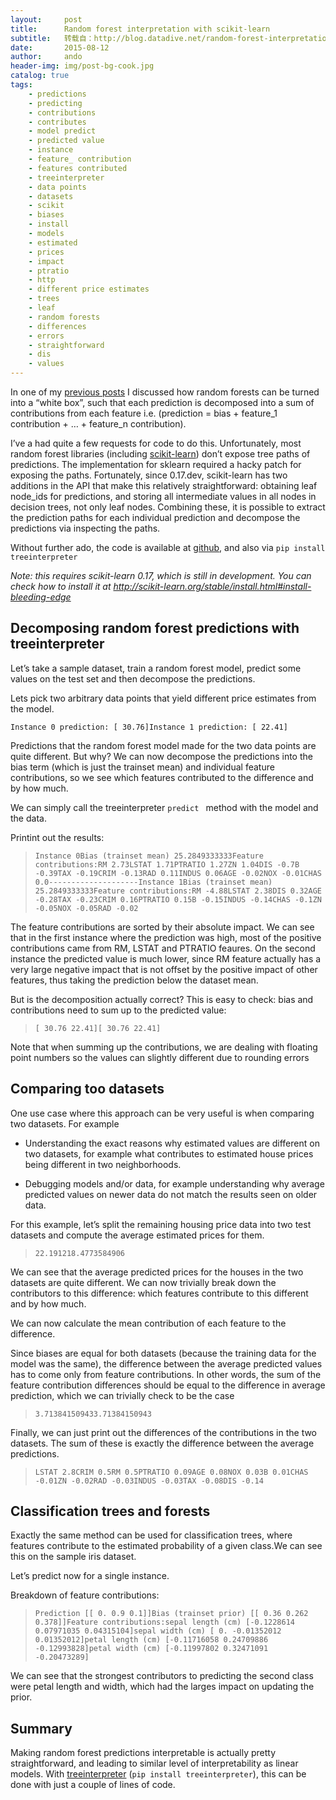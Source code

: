```yaml
---
layout:     post
title:      Random forest interpretation with scikit-learn
subtitle:   转载自：http://blog.datadive.net/random-forest-interpretation-with-scikit-learn/
date:       2015-08-12
author:     ando
header-img: img/post-bg-cook.jpg
catalog: true
tags:
    - predictions
    - predicting
    - contributions
    - contributes
    - model predict
    - predicted value
    - instance
    - feature_ contribution
    - features contributed
    - treeinterpreter
    - data points
    - datasets
    - scikit
    - biases
    - install
    - models
    - estimated
    - prices
    - impact
    - ptratio
    - http
    - different price estimates
    - trees
    - leaf
    - random forests
    - differences
    - errors
    - straightforward
    - dis
    - values
---
```


In one of my [previous posts](http://blog.datadive.net/interpreting-random-forests) I discussed how random forests can be turned into a “white box”, such that each prediction is decomposed into a sum of contributions from each feature i.e. \(prediction = bias + feature_1 contribution + … + feature_n contribution\).

I’ve a had quite a few requests for code to do this. Unfortunately, most random forest libraries (including [scikit-learn](http://scikit-learn.org/)) don’t expose tree paths of predictions. The implementation for sklearn required a hacky patch for exposing the paths. Fortunately, since 0.17.dev, scikit-learn has two additions in the API that make this relatively straightforward: obtaining leaf node_ids for predictions, and storing all intermediate values in all nodes in decision trees, not only leaf nodes. Combining these, it is possible to extract the prediction paths for each individual prediction and decompose the predictions via inspecting the paths.

Without further ado, the code is available at [github](https://github.com/andosa/treeinterpreter), and also via `pip install treeinterpreter`

*Note: this requires scikit-learn 0.17, which is still in development. You can check how to install it at http://scikit-learn.org/stable/install.html#install-bleeding-edge*

## Decomposing random forest predictions with treeinterpreter

Let’s take a sample dataset, train a random forest model, predict some values on the test set and then decompose the predictions.

Lets pick two arbitrary data points that yield different price estimates from the model.

> 
`Instance 0 prediction: [ 30.76]Instance 1 prediction: [ 22.41]`


Predictions that the random forest model made for the two data points are quite different. But why? We can now decompose the predictions into the bias term (which is just the trainset mean) and individual feature contributions, so we see which features contributed to the difference and by how much.

We can simply call the treeinterpreter `predict ` method with the model and the data.

Printint out the results:

> `Instance 0Bias (trainset mean) 25.2849333333Feature contributions:RM 2.73LSTAT 1.71PTRATIO 1.27ZN 1.04DIS -0.7B -0.39TAX -0.19CRIM -0.13RAD 0.11INDUS 0.06AGE -0.02NOX -0.01CHAS 0.0--------------------Instance 1Bias (trainset mean) 25.2849333333Feature contributions:RM -4.88LSTAT 2.38DIS 0.32AGE -0.28TAX -0.23CRIM 0.16PTRATIO 0.15B -0.15INDUS -0.14CHAS -0.1ZN -0.05NOX -0.05RAD -0.02`

The feature contributions are sorted by their absolute impact. We can see that in the first instance where the prediction was high, most of the positive contributions came from RM, LSTAT and PTRATIO feaures. On the second instance the predicted value is much lower, since RM feature actually has a very large negative impact that is not offset by the positive impact of other features, thus taking the prediction below the dataset mean.

But is the decomposition actually correct? This is easy to check: bias and contributions need to sum up to the predicted value:

> `[ 30.76 22.41][ 30.76 22.41]`

Note that when summing up the contributions, we are dealing with floating point numbers so the values can slightly different due to rounding errors

##  Comparing too datasets

One use case where this approach can be very useful is when comparing two datasets. For example

- Understanding the exact reasons why estimated values are different on two datasets, for example what contributes to estimated house prices being different in two neighborhoods.

- Debugging models and/or data, for example understanding why average predicted values on newer data do not match the results seen on older data.


For this example, let’s split the remaining housing price data into two test datasets and compute the average estimated prices for them.

> `22.191218.4773584906`

We can see that the average predicted prices for the houses in the two datasets are quite different. We can now trivially break down the contributors to this difference: which features contribute to this different and by how much.

We can now calculate the mean contribution of each feature to the difference.

Since biases are equal for both datasets (because the training data for the model was the same), the difference between the average predicted values has to come only from feature contributions. In other words, the sum of the feature contribution differences should be equal to the difference in average prediction, which we can trivially check to be the case

> `3.713841509433.71384150943`

Finally, we can just print out the differences of the contributions in the two datasets. The sum of these is exactly the difference between the average predictions.

> `LSTAT 2.8CRIM 0.5RM 0.5PTRATIO 0.09AGE 0.08NOX 0.03B 0.01CHAS -0.01ZN -0.02RAD -0.03INDUS -0.03TAX -0.08DIS -0.14`

## Classification trees and forests

Exactly the same method can be used for classification trees, where features contribute to the estimated probability of a given class.We can see this on the sample iris dataset.

Let’s predict now for a single instance.

Breakdown of feature contributions:

> `Prediction [[ 0. 0.9 0.1]]Bias (trainset prior) [[ 0.36 0.262 0.378]]Feature contributions:sepal length (cm) [-0.1228614 0.07971035 0.04315104]sepal width (cm) [ 0. -0.01352012 0.01352012]petal length (cm) [-0.11716058 0.24709886 -0.12993828]petal width (cm) [-0.11997802 0.32471091 -0.20473289]`

We can see that the strongest contributors to predicting the second class were petal length and width, which had the larges impact on updating the prior.

## Summary

Making random forest predictions interpretable is actually pretty straightforward, and leading to similar level of interpretability as linear models. With [treeinterpreter](https://github.com/andosa/treeinterpreter) (`pip install treeinterpreter`), this can be done with just a couple of lines of code.
